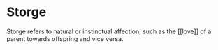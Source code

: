 # Storge
Storge refers to natural or instinctual affection, such as the [[love]] of a parent towards offspring and vice versa.